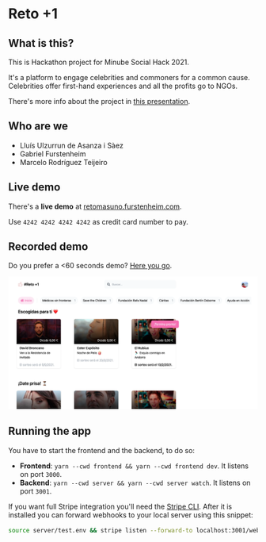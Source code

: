# Reto +1

## What is this?

This is Hackathon project for Minube Social Hack 2021.

It's a platform to engage celebrities and commoners for a common cause.
Celebrities offer first-hand experiences and all the profits go to NGOs.

There's more info about the project in [this presentation](https://drive.google.com/file/d/1JlxdN1R6ls7hf1aNGGMaJXNWqbDETMb0/view).

## Who are we

- Lluís Ulzurrun de Asanza i Sàez
- Gabriel Furstenheim
- Marcelo Rodríguez Teijeiro

## Live demo

There's a **live demo** at [retomasuno.furstenheim.com](http://retomasuno.furstenheim.com/).

Use `4242 4242 4242 4242` as credit card number to pay.

## Recorded demo

Do you prefer a <60 seconds demo? [Here you go](https://drive.google.com/file/d/1o6HiVdp7ZfiJx_13GDhM_6hbpdeQnwDi/view).

[![Demo thumbnail](./.github/demo-thumbnail.png)](https://drive.google.com/file/d/1o6HiVdp7ZfiJx_13GDhM_6hbpdeQnwDi/view)

## Running the app

You have to start the frontend and the backend, to do so:

- **Frontend**: `yarn --cwd frontend && yarn --cwd frontend dev`. It listens on port `3000`.
- **Backend**: `yarn --cwd server && yarn --cwd server watch`. It listens on port `3001`.

If you want full Stripe integration you'll need the [Stripe CLI](https://github.com/stripe/stripe-cli). After it is installed you can forward webhooks to your local server using this snippet:

```bash
source server/test.env && stripe listen --forward-to localhost:3001/webhook --api-key $STRIPE_API_KEY
```
